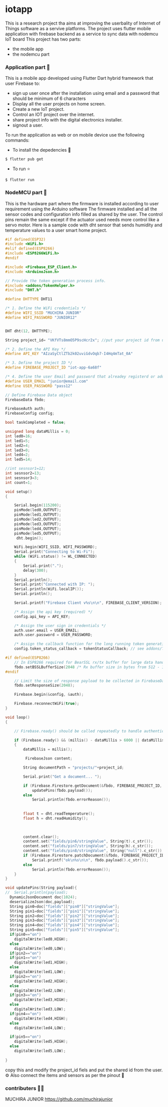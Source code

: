 # iotapp

This is a research project tha aims at improving the userbality of Internet of Things software as a servive platforms.
The project uses flutter mobile application with firebase backend as a service to sync data with nodemcu IoT board 
This project has two parts:
- the mobile app
- the nodemcu part

### Application part :iphone:
This is a mobile app developed using Flutter Dart hybrid framework that user Firebase to:
- sign up user once after the installation using email and a password that should be minimum of 6 characters
- Display all the user projects on home screen.
- Create a new IoT project.
- Control an IOT project  over the internet.
- share project info with the digital electronics installer.
- signout a user.

To run the application as web or on mobile device use the following commands:
- To install the depedencies :electric_plug:
```
$ flutter pub get 
```

- To run  :star:
```
$ flutter run
```

### NodeMCU part :nut_and_bolt:
This is the hardware part where the firmware is installed according to user requirement using the Arduino software
The firmware installed and all the sensor codes and configuration info filled as shared by the user.
The control pins remain the same except if the actuator used needs more control like a servo motor.
Here is a sample code with dht sensor that sends humidity and temperature values to a user smart home project.

```C++
#if defined(ESP32)
#include <WiFi.h>
#elif defined(ESP8266)
#include <ESP8266WiFi.h>
#endif

#include <Firebase_ESP_Client.h>
#include <ArduinoJson.h>

// Provide the token generation process info.
#include <addons/TokenHelper.h>
#include "DHT.h"

#define DHTTYPE DHT11 

/* 1. Define the WiFi credentials */
#define WIFI_SSID "MUCHIRA JUNIOR"
#define WIFI_PASSWORD "JUNIOR12"


DHT dht(12, DHTTYPE);

String project_id= "VKfVTs8mmO5P9scHcr2x"; //put your project id from user

/* 2. Define the API Key */
#define API_KEY "AIzaSyCtlZTb2k02uviGdvOqb7-I4Hq4mTat_0A"

/* 3. Define the project ID */
#define FIREBASE_PROJECT_ID "iot-app-6a68f"

/* 4. Define the user Email and password that alreadey registerd or added in your project */
#define USER_EMAIL "junior@email.com"
#define USER_PASSWORD "pass12"

// Define Firebase Data object
FirebaseData fbdo;

FirebaseAuth auth;
FirebaseConfig config;

bool taskCompleted = false;

unsigned long dataMillis = 0;
int led0=16;
int led1=5;
int led2=4;
int led3=0;
int led4=2;
int led5=14;

//int sesnsor1=12;
int sesnsor2=13;
int sesnsor3=3;
int count=1;

void setup()
{

    Serial.begin(115200);
    pinMode(led0,OUTPUT);
    pinMode(led1,OUTPUT);
    pinMode(led2,OUTPUT);
    pinMode(led3,OUTPUT);
    pinMode(led4,OUTPUT);
    pinMode(led5,OUTPUT);
     dht.begin();

    WiFi.begin(WIFI_SSID, WIFI_PASSWORD);
    Serial.print("Connecting to Wi-Fi");
    while (WiFi.status() != WL_CONNECTED)
    {
        Serial.print(".");
        delay(300);
    }
    Serial.println();
    Serial.print("Connected with IP: ");
    Serial.println(WiFi.localIP());
    Serial.println();

    Serial.printf("Firebase Client v%s\n\n", FIREBASE_CLIENT_VERSION);

    /* Assign the api key (required) */
    config.api_key = API_KEY;

    /* Assign the user sign in credentials */
    auth.user.email = USER_EMAIL;
    auth.user.password = USER_PASSWORD;

    /* Assign the callback function for the long running token generation task */
    config.token_status_callback = tokenStatusCallback; // see addons/TokenHelper.h

#if defined(ESP8266)
    // In ESP8266 required for BearSSL rx/tx buffer for large data handle, increase Rx size as needed.
    fbdo.setBSSLBufferSize(2048 /* Rx buffer size in bytes from 512 - 16384 */, 2048 /* Tx buffer size in bytes from 512 - 16384 */);
#endif

    // Limit the size of response payload to be collected in FirebaseData
    fbdo.setResponseSize(2048);

    Firebase.begin(&config, &auth);

    Firebase.reconnectWiFi(true);
}

void loop()
{

    // Firebase.ready() should be called repeatedly to handle authentication tasks.

    if (Firebase.ready() && (millis() - dataMillis > 6000 || dataMillis == 0))
    {
        dataMillis = millis();

         FirebaseJson content;

        String documentPath = "projects/"+project_id;

        Serial.print("Get a document... ");

        if (Firebase.Firestore.getDocument(&fbdo, FIREBASE_PROJECT_ID, "", documentPath.c_str()))
            updatePins(fbdo.payload());
        else
            Serial.println(fbdo.errorReason());
        
        
        float t = dht.readTemperature();
        float h = dht.readHumidity();

       
       
        content.clear();
        content.set("fields/pin6/stringValue", String(t).c_str());
        content.set("fields/pin7/stringValue", String(h).c_str());
        content.set("fields/pin8/stringValue", String("null").c_str());
        if (Firebase.Firestore.patchDocument(&fbdo, FIREBASE_PROJECT_ID, "" , documentPath.c_str(), content.raw(), "pin6,pin7,pin8"))
            Serial.printf("ok\n%s\n\n", fbdo.payload().c_str());
        else
            Serial.println(fbdo.errorReason());
    }
}

void updatePins(String payload){
//  Serial.println(payload);
  DynamicJsonDocument doc(1024);
  deserializeJson(doc,payload);
  String pin0=doc["fields"]["pin0"]["stringValue"];
  String pin1=doc["fields"]["pin1"]["stringValue"];
  String pin2=doc["fields"]["pin2"]["stringValue"];
  String pin3=doc["fields"]["pin3"]["stringValue"];
  String pin4=doc["fields"]["pin4"]["stringValue"];
  String pin5=doc["fields"]["pin5"]["stringValue"];
  if(pin0=="on")
    digitalWrite(led0,HIGH);
  else
    digitalWrite(led0,LOW);
  if(pin2=="on")
  if(pin1=="on")
    digitalWrite(led1,HIGH);
  else
    digitalWrite(led1,LOW);
  if(pin2=="on")
    digitalWrite(led2,HIGH);
  else
    digitalWrite(led2,LOW);
  if(pin3=="on")
    digitalWrite(led3,HIGH);
  else
    digitalWrite(led3,LOW);
  if(pin4=="on")
    digitalWrite(led4,HIGH);
  else
    digitalWrite(led4,LOW);

  if(pin5=="on")
    digitalWrite(led5,HIGH);
  else
    digitalWrite(led5,LOW);
  
}
```
copy this and modify the project_id fiels and put the shared id from the user. :gear:
Also connect the items and sensors as per the pinout :tada:

### contributers 	:technologist:
MUCHIRA JUNIOR
https://github.com/muchirajunior
